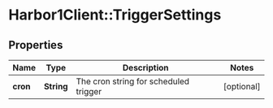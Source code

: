 # Harbor1Client::TriggerSettings

## Properties
Name | Type | Description | Notes
------------ | ------------- | ------------- | -------------
**cron** | **String** | The cron string for scheduled trigger | [optional] 


